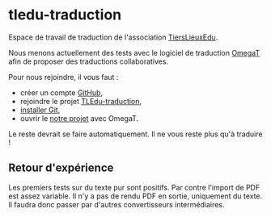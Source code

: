 # tledu-traduction

Espace de travail de traduction de l'association [TiersLieuxEdu](http://www.tierslieuxedu.org).

Nous menons actuellement des tests avec le logiciel de traduction [OmegaT](https://omegat.org/fr/) afin de proposer des traductions collaboratives.

Pour nous rejoindre, il vous faut :

* créer un compte [GitHub](http://www.github.com),
* rejoindre le projet [TLEdu-traduction](https://github.com/TiersLieuxEdu/tledu-traduction),
* [installer Git](https://git-scm.com/book/fr/v2/D%C3%A9marrage-rapide-Installation-de-Git),
* ouvrir le [notre projet](omega.project?raw=true) avec OmegaT.

Le reste devrait se faire automatiquement.
Il ne vous reste plus qu'à traduire !

## Retour d'expérience

Les premiers tests sur du texte pur sont positifs.
Par contre l'import de PDF est assez variable. Il n'y a pas de rendu PDF en sortie, uniquement du texte.
Il faudra donc passer par d'autres convertisseurs intermédiaires.

